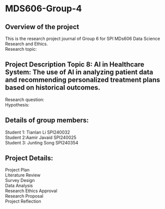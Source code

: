 # MDS606-Group-4

## Overview of the project<br />
  This is the research project journal of Group 6 for SPl MDs606 Data Science Research and Ethics.<br />
  Research topic:<br />
  
## Project Description Topic 8: AI in Healthcare System: The use of AI in analyzing patient data and recommending personalized treatment plans based on historical outcomes.<br />
  Research question:<br />
  Hypothesis:<br />
  
## Details of group members:<br />
  Student 1: Tianlan Li SPI240032 <br />
  Student 2:Aamir Javaid SPI240025 <br />
  Student 3: Junting Song SPI240354 <br />

## Project Details:<br />
  Project Plan<br />
  Literature Review<br />
  Survey Design<br />
  Data Analysis<br />
  Research Ethics Approval<br />
  Research Proposal<br />
  Project Reflection<br />
